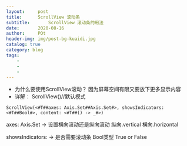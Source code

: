 ```yaml
---  
layout:     post
title:      ScrollView 滚动条
subtitle:       ScrollView 滚动条的用法
date:       2020-08-16
author:     POt
header-img: img/post-bg-kuaidi.jpg
catalog: true
category: blog
tags:       
    -   
    -   
    -   
---
```


* 为什么要使用ScrollView滚动？
因为屏幕空间有限又要放下更多显示内容
* 详解：
 ScrollView()//默认模式
 
```
ScrollView(<#T##axes: Axis.Set##Axis.Set#>, showsIndicators: <#T##Bool#>, content: <#T##() -> _#>)
```

axes: Axis.Set -> 设置横向滚动还是纵向滚动
纵向.vertical 横向.horizontal

showsIndicators: -> 是否需要滚动条
Bool类型 True or False

